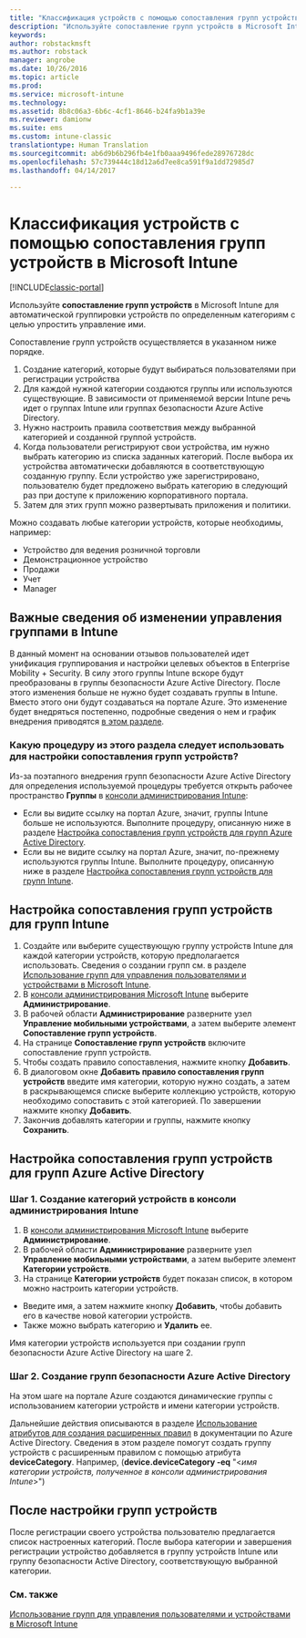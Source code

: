```yaml
---
title: "Классификация устройств с помощью сопоставления групп устройств | Документы Майкрософт"
description: "Используйте сопоставление групп устройств в Microsoft Intune, чтобы группировать устройства по определенным категориям для упрощения управления этими устройствами."
keywords: 
author: robstackmsft
ms.author: robstack
manager: angrobe
ms.date: 10/26/2016
ms.topic: article
ms.prod: 
ms.service: microsoft-intune
ms.technology: 
ms.assetid: 8b8c06a3-6b6c-4cf1-8646-b24fa9b1a39e
ms.reviewer: damionw
ms.suite: ems
ms.custom: intune-classic
translationtype: Human Translation
ms.sourcegitcommit: ab6d9b6b296fb4e1fb0aaa9496fede28976728dc
ms.openlocfilehash: 57c739444c18d12a6d7ee8ca591f9a1dd72985d7
ms.lasthandoff: 04/14/2017

---
```


# <a name="categorize-devices-with-device-group-mapping-in-microsoft-intune"></a>Классификация устройств с помощью сопоставления групп устройств в Microsoft Intune

[!INCLUDE[classic-portal](../includes/classic-portal.md)]

Используйте **сопоставление групп устройств** в Microsoft Intune для автоматической группировки устройств по определенным категориям с целью упростить управление ими. 

Сопоставление групп устройств осуществляется в указанном ниже порядке.
1. Создание категорий, которые будут выбираться пользователями при регистрации устройства
2. Для каждой нужной категории создаются группы или используются существующие. В зависимости от применяемой версии Intune речь идет о группах Intune или группах безопасности Azure Active Directory.
2. Нужно настроить правила соответствия между выбранной категорией и созданной группой устройств.
3. Когда пользователи регистрируют свои устройства, им нужно выбрать категорию из списка заданных категорий. После выбора их устройства автоматически добавляются в соответствующую созданную группу. Если устройство уже зарегистрировано, пользователю будет предложено выбрать категорию в следующий раз при доступе к приложению корпоративного портала.
4. Затем для этих групп можно развертывать приложения и политики.

Можно создавать любые категории устройств, которые необходимы, например:
* Устройство для ведения розничной торговли
* Демонстрационное устройство
* Продажи
* Учет
* Manager

## <a name="important-information-about-a-change-in-group-management-for-intune"></a>Важные сведения об изменении управления группами в Intune

В данный момент на основании отзывов пользователей идет унификация группирования и настройки целевых объектов в Enterprise Mobility + Security. В силу этого группы Intune вскоре будут преобразованы в группы безопасности Azure Active Directory. После этого изменения больше не нужно будет создавать группы в Intune. Вместо этого они будут создаваться на портале Azure. Это изменение будет внедряться постепенно, подробные сведения о нем и график внедрения приводятся [в этом разделе](use-groups-to-manage-users-and-devices-with-microsoft-intune.md).

### <a name="which-procedure-in-this-topic-should-you-use-to-configure-device-group-mapping"></a>Какую процедуру из этого раздела следует использовать для настройки сопоставления групп устройств?

Из-за поэтапного внедрения групп безопасности Azure Active Directory для определения используемой процедуры требуется открыть рабочее пространство **Группы** в [консоли администрирования Intune](https://manage.microsoft.com):

-  Если вы видите ссылку на портал Azure, значит, группы Intune больше не используются. Выполните процедуру, описанную ниже в разделе [Настройка сопоставления групп устройств для групп Azure Active Directory](/intune/deploy-use/categorize-devices-with-device-group-mapping-in-microsoft-intune#how-to-configure-device-group-mapping-for-azure-active-directory-groups).
-  Если вы не видите ссылку на портал Azure, значит, по-прежнему используются группы Intune. Выполните процедуру, описанную ниже в разделе [Настройка сопоставления групп устройств для групп Intune](/intune/deploy-use/categorize-devices-with-device-group-mapping-in-microsoft-intune#how-to-configure-device-group-mapping-for-intune-groups).

## <a name="how-to-configure-device-group-mapping-for-intune-groups"></a>Настройка сопоставления групп устройств для групп Intune
1. Создайте или выберите существующую группу устройств Intune для каждой категории устройств, которую предполагается использовать. Сведения о создании групп см. в разделе [Использование групп для управления пользователями и устройствами в Microsoft Intune](use-groups-to-manage-users-and-devices-with-microsoft-intune.md).
2. В [консоли администрирования Microsoft Intune](https://manage.microsoft.com) выберите **Администрирование**.
3. В рабочей области **Администрирование** разверните узел **Управление мобильными устройствами**, а затем выберите элемент **Сопоставление групп устройств**.
4. На странице **Сопоставление групп устройств** включите сопоставление групп устройств.
5. Чтобы создать правило сопоставления, нажмите кнопку **Добавить**.
6. В диалоговом окне **Добавить правило сопоставления групп устройств** введите имя категории, которую нужно создать, а затем в раскрывающемся списке выберите коллекцию устройств, которую необходимо сопоставить с этой категорией. По завершении нажмите кнопку **Добавить**.
7. Закончив добавлять категории и группы, нажмите кнопку **Сохранить**.



## <a name="how-to-configure-device-group-mapping-for-azure-active-directory-groups"></a>Настройка сопоставления групп устройств для групп Azure Active Directory

### <a name="step-1---create-device-categories-in-the-intune-administration-console"></a>Шаг 1. Создание категорий устройств в консоли администрирования Intune
1. В [консоли администрирования Microsoft Intune](https://manage.microsoft.com) выберите **Администрирование**.
3. В рабочей области **Администрирование** разверните узел **Управление мобильными устройствами**, а затем выберите элемент **Категории устройств**.
4. На странице **Категории устройств** будет показан список, в котором можно настроить категории устройств. 
- Введите имя, а затем нажмите кнопку **Добавить**, чтобы добавить его в качестве новой категории устройств.
- Также можно выбрать категорию и **Удалить** ее.

Имя категории устройств используется при создании групп безопасности Azure Active Directory на шаге 2.

### <a name="step-2---create-azure-active-directory-security-groups"></a>Шаг 2. Создание групп безопасности Azure Active Directory

На этом шаге на портале Azure создаются динамические группы с использованием категории устройств и имени категории устройств.

Дальнейшие действия описываются в разделе [Использование атрибутов для создания расширенных правил](https://azure.microsoft.com/documentation/articles/active-directory-accessmanagement-groups-with-advanced-rules/#using-attributes-to-create-rules-for-device-objects) в документации по Azure Active Directory.
Сведения в этом разделе помогут создать группу устройств с расширенным правилом с помощью атрибута **deviceCategory**.
Например, (**device.deviceCategory -eq** "<*имя категории устройств, полученное в консоли администрирования Intune*>")


## <a name="after-you-configure-device-groups"></a>После настройки групп устройств

После регистрации своего устройства пользователю предлагается список настроенных категорий. После выбора категории и завершения регистрации устройство добавляется в группу устройств Intune или группу безопасности Active Directory, соответствующую выбранной категории.

### <a name="see-also"></a>См. также
[Использование групп для управления пользователями и устройствами в Microsoft Intune](use-groups-to-manage-users-and-devices-with-microsoft-intune.md)

